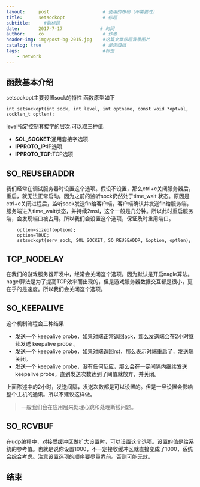 ```yaml
---
layout:     post                    # 使用的布局（不需要改）
title:      setsockopt              # 标题 
subtitle:     #副标题
date:       2017-7-17              # 时间
author:     co                      # 作者
header-img: img/post-bg-2015.jpg    #这篇文章标题背景图片
catalog: true                       # 是否归档
tags:                               #标签
    - network
---
```

## 函数基本介绍
setsockopt主要设置sock的特性 函数原型如下

```
int setsockopt(int sock, int level, int optname, const void *optval, socklen_t optlen);
```

level指定控制套接字的层次.可以取三种值:
- **SOL_SOCKET**:通用套接字选项.
- **IPPROTO_IP**:IP选项.
- **IPPROTO_TCP**:TCP选项　

## SO_REUSERADDR
我们经常在调试服务器时设置这个选项。假设不设置，那么ctrl+c关闭服务器后，重启，就无法正常启动。因为之前的监听sock仍然处于time_wait 状态。原因是ctrl+c关闭进程后，监听sock发送fin给客户端，客户端确认并发送fin给服务端，服务端进入time_wait状态，并持续2msl，这个一般是几分钟。所以此时重启服务端，会发现端口被占用。所以我们会设置这个选项，保证及时重用端口。


```
	optlen=sizeof(option);
	option=TRUE;	
	setsockopt(serv_sock, SOL_SOCKET, SO_REUSEADDR, &option, optlen);
```
## TCP_NODELAY
在我们的游戏服务器开发中，经常会关闭这个选项。因为默认是开启nagle算法。nagel算法是为了提高TCP效率而出现的，但是游戏服务器数据交互都是很小，更在乎的是速度。所以我们会关闭这个选项。

## SO_KEEPALIVE
这个机制流程会三种结果
- 发送一个 keepalive probe，如果对端正常返回ack，那么发送端会在2小时继续发送 keepalive probe 。
- 发送一个 keepalive probe，如果对端返回rst，那么表示对端重启了，发送端关闭。
- 发送一个 keepalive probe，没有任何反应，那么会在一定间隔内继续发送 keepalive probe，直到发送次数达到了阈值就放弃，并关闭。


上面陈述中的2小时，发送间隔，发送次数都是可以设置的。但是一旦设置会影响整个主机的通讯。所以不建议这样做。
> 一般我们会在应用层来处理心跳和处理断线问题。

## SO_RCVBUF
在udp编程中，对接受缓冲区做扩大设置时，可以设置这个选项。设置的值是给系统的参考值。也就是说你设置1000，不一定接收缓冲区就直接变成了1000，系统会综合考虑。注意设置选项的顺序要尽量靠前。否则可能无效。



## 结束